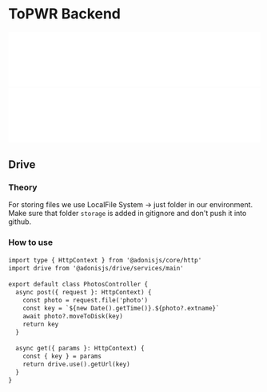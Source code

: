 # ToPWR Backend

![Solvro banner](https://github.com/Solvro/backend-topwr-sks/blob/main/assets/solvro_dark.png#gh-dark-mode-only)
![Solvro banner](https://github.com/Solvro/backend-topwr-sks/blob/main/assets/solvro_dark.png#gh-light-mode-only)

## Drive

### Theory

For storing files we use LocalFile System -> just folder in our environment.
Make sure that folder `storage` is added in gitignore and don't push it into github.

### How to use

```
import type { HttpContext } from '@adonisjs/core/http'
import drive from '@adonisjs/drive/services/main'

export default class PhotosController {
  async post({ request }: HttpContext) {
    const photo = request.file('photo')
    const key = `${new Date().getTime()}.${photo?.extname}`
    await photo?.moveToDisk(key)
    return key
  }

  async get({ params }: HttpContext) {
    const { key } = params
    return drive.use().getUrl(key)
  }
}
```
